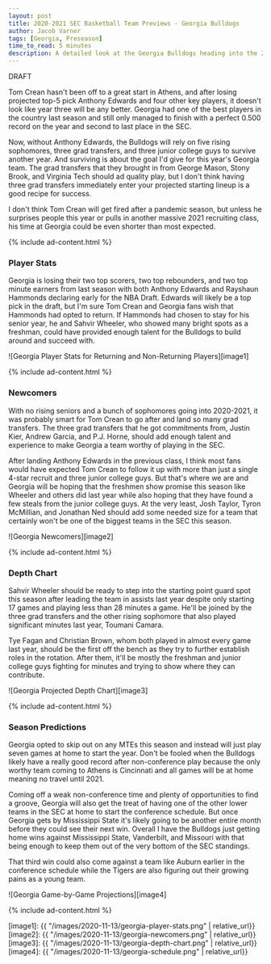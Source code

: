 ```yaml
---
layout: post
title: 2020-2021 SEC Basketball Team Previews - Georgia Bulldogs
author: Jacob Varner
tags: [Georgia, Preseason]
time_to_read: 5 minutes
description: A detailed look at the Georgia Bulldogs heading into the 2020-2021 college basketball season including game-by-game predictions, a statistical team overview, newcomers, and a projected depth chart.
---
```


DRAFT

Tom Crean hasn't been off to a great start in Athens, and after losing projected top-5 pick Anthony Edwards and four other key players, it doesn't look like year three will be any better. Georgia had one of the best players in the country last season and still only managed to finish with a perfect 0.500 record on the year and second to last place in the SEC.

Now, without Anthony Edwards, the Bulldogs will rely on five rising sophomores, three grad transfers, and three junior college guys to survive another year. And surviving is about the goal I'd give for this year's Georgia team. The grad transfers that they brought in from George Mason, Stony Brook, and Virginia Tech should ad quality play, but I don't think having three grad transfers immediately enter your projected starting lineup is a good recipe for success.

I don't think Tom Crean will get fired after a pandemic season, but unless he surprises people this year or pulls in another massive 2021 recruiting class, his time at Georgia could be even shorter than most expected.

{% include ad-content.html %}

### Player Stats

Georgia is losing their two top scorers, two top rebounders, and two top minute earners from last season with both Anthony Edwards and Rayshaun Hammonds declaring early for the NBA Draft. Edwards will likely be a top pick in the draft, but I'm sure Tom Crean and Georgia fans wish that Hammonds had opted to return. If Hammonds had chosen to stay for his senior year, he and Sahvir Wheeler, who showed many bright spots as a freshman, could have provided enough talent for the Bulldogs to build around and succeed with.

![Georgia Player Stats for Returning and Non-Returning Players][image1]

{% include ad-content.html %}

### Newcomers

With no rising seniors and a bunch of sophomores going into 2020-2021, it was probably smart for Tom Crean to go after and land so many grad transfers. The three grad transfers that he got commitments from, Justin Kier, Andrew Garcia, and P.J. Horne, should add enough talent and experience to make Georgia a team worthy of playing in the SEC.

After landing Anthony Edwards in the previous class, I think most fans would have expected Tom Crean to follow it up with more than just a single 4-star recruit and three junior college guys. But that's where we are and Georgia will be hoping that the freshmen show promise this season like Wheeler and others did last year while also hoping that they have found a few steals from the junior college guys. At the very least, Josh Taylor, Tyron McMillian, and Jonathan Ned should add some needed size for a team that certainly won't be one of the biggest teams in the SEC this season.

![Georgia Newcomers][image2]

{% include ad-content.html %}

### Depth Chart

Sahvir Wheeler should be ready to step into the starting point guard spot this season after leading the team in assists last year despite only starting 17 games and playing less than 28 minutes a game. He'll be joined by the three grad transfers and the other rising sophomore that also played significant minutes last year, Toumani Camara.

Tye Fagan and Christian Brown, whom both played in almost every game last year, should be the first off the bench as they try to further establish roles in the rotation. After them, it'll be mostly the freshman and junior college guys fighting for minutes and trying to show where they can contribute.

![Georgia Projected Depth Chart][image3]

{% include ad-content.html %}

### Season Predictions

Georgia opted to skip out on any MTEs this season and instead will just play seven games at home to start the year. Don't be fooled when the Bulldogs likely have a really good record after non-conference play because the only worthy team coming to Athens is Cincinnati and all games will be at home meaning no travel until 2021.

Coming off a weak non-conference time and plenty of opportunities to find a groove, Georgia will also get the treat of having one of the other lower teams in the SEC at home to start the conference schedule. But once Georgia gets by Mississippi State it's likely going to be another entire month before they could see their next win. Overall I have the Bulldogs just getting home wins against Mississippi State, Vanderbilt, and Missouri with that being enough to keep them out of the very bottom of the SEC standings.

That third win could also come against a team like Auburn earlier in the conference schedule while the Tigers are also figuring out their growing pains as a young team.

![Georgia Game-by-Game Projections][image4]

{% include ad-content.html %}

[image1]: {{ "/images/2020-11-13/georgia-player-stats.png" | relative_url}}
[image2]: {{ "/images/2020-11-13/georgia-newcomers.png" | relative_url}}
[image3]: {{ "/images/2020-11-13/georgia-depth-chart.png" | relative_url}}
[image4]: {{ "/images/2020-11-13/georgia-schedule.png" | relative_url}}
